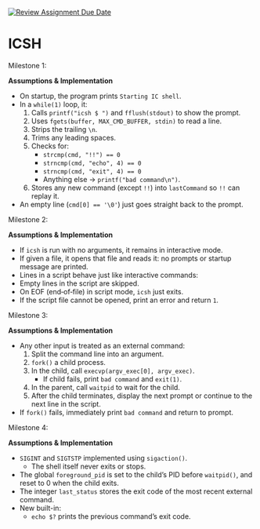 [![Review Assignment Due Date](https://classroom.github.com/assets/deadline-readme-button-22041afd0340ce965d47ae6ef1cefeee28c7c493a6346c4f15d667ab976d596c.svg)](https://classroom.github.com/a/WIXYXthJ)
# ICSH

Milestone 1:

**Assumptions & Implementation**  
- On startup, the program prints `Starting IC shell`.  
- In a `while(1)` loop, it:
  1. Calls `printf("icsh $ ")` and `fflush(stdout)` to show the prompt.
  2. Uses `fgets(buffer, MAX_CMD_BUFFER, stdin)` to read a line.
  3. Strips the trailing `\n`.
  4. Trims any leading spaces.
  5. Checks for:
     - `strcmp(cmd, "!!") == 0`
     - `strncmp(cmd, "echo", 4) == 0`
     - `strncmp(cmd, "exit", 4) == 0`
     - Anything else → `printf("bad command\n")`.
  6. Stores any new command (except `!!`) into `lastCommand` so `!!` can replay it.
- An empty line (`cmd[0] == '\0'`) just goes straight back to the prompt.

Milestone 2:

**Assumptions & Implementation**  
- If `icsh` is run with no arguments, it remains in interactive mode.  
- If given a file, it opens that file and reads it: no prompts or startup message are printed.  
- Lines in a script behave just like interactive commands:  
- Empty lines in the script are skipped.  
- On EOF (end‐of‐file) in script mode, `icsh` just  exits.  
- If the script file cannot be opened, print an error and return `1`.

Milestone 3:

**Assumptions & Implementation**  
- Any other input is treated as an external command:
  1. Split the command line into an argument.  
  2. `fork()` a child process.  
  3. In the child, call `execvp(argv_exec[0], argv_exec)`.  
     - If child fails, print `bad command` and `exit(1)`.  
  4. In the parent, call `waitpid` to wait for the child.  
  5. After the child terminates, display the next prompt or continue to the next line in the script.  
- If `fork()` fails, immediately print `bad command` and return to prompt.

Milestone 4:

**Assumptions & Implementation**  
- `SIGINT` and `SIGTSTP` implemented using `sigaction()`.    
  - The shell itself never exits or stops.
- The global `foreground_pid` is set to the child’s PID before `waitpid()`, and reset to 0 when the child exits.  
- The integer `last_status` stores the exit code of the most recent external command.  
- New built-in:  
  - `echo $?` prints the previous command’s exit code.
